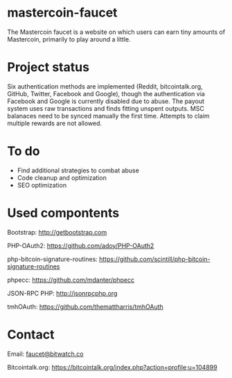 mastercoin-faucet
=================
The Mastercoin faucet is a website on which users can earn 
tiny amounts of Mastercoin, primarily to play around a little.

Project status
=================
Six authentication methods are implemented (Reddit, bitcointalk.org, 
GitHub, Twitter, Facebook and Google), though the authentication via 
Facebook and Google is currently disabled due to abuse. The payout 
system uses raw transactions and finds fitting unspent outputs. MSC 
balanaces need to be synced manually the first time. Attempts
to claim multiple rewards are not allowed.

To do
=================
- Find additional strategies to combat abuse
- Code cleanup and optimization
- SEO optimization

Used compontents
=================
Bootstrap:
http://getbootstrap.com

PHP-OAuth2:
https://github.com/adoy/PHP-OAuth2

php-bitcoin-signature-routines:
https://github.com/scintill/php-bitcoin-signature-routines

phpecc:
https://github.com/mdanter/phpecc

JSON-RPC PHP:
http://jsonrpcphp.org

tmhOAuth:
https://github.com/themattharris/tmhOAuth

Contact
=================
Email:
faucet@bitwatch.co

Bitcointalk.org:
https://bitcointalk.org/index.php?action=profile;u=104899